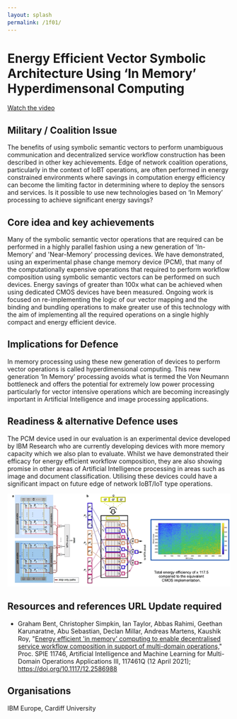 ```yaml
---
layout: splash
permalink: /1f01/
---
```


# Energy Efficient Vector Symbolic Architecture Using ‘In Memory’ Hyperdimensonal Computing

[Watch the video](https://ibm.box.com/v/Showcase-1f01-video)

## Military / Coalition Issue
The benefits of using symbolic semantic vectors to perform unambiguous communication and decentralized service workflow construction has been described in other key achievements. Edge of network coalition operations, particularly in the context of IoBT operations, are often performed in energy constrained environments where savings in computation energy efficiency can become the limiting factor in determining where to deploy the sensors and services. 
Is it possible to use new technologies based on ‘In Memory’ processing to achieve significant energy savings?


## Core idea and key achievements
Many of the symbolic semantic vector operations that are required can be performed in a highly parallel fashion using a new generation of 'In-Memory' and 'Near-Memory' processing devices. We have demonstrated, using an experimental phase change memory device (PCM), that many of the computationally expensive operations that required to perform workflow composition using symbolic semantic vectors can be performed on such devices.  Energy savings of greater than 100x what can be achieved when using dedicated CMOS devices have been measured. Ongoing work is focused on re-implementing the logic of our vector mapping and the binding and bundling operations to make greater use of this technology with the aim of implementing all the required operations on a single highly compact and energy efficient device.

## Implications for Defence
In memory processing using these new generation of devices to perform vector operations is called hyperdimensional computing. This new generation ‘In Memory’ processing avoids what is termed the Von Neumann bottleneck and offers the potential for extremely low power processing particularly for vector intensive operations which are becoming increasingly important in Artificial Intelligence and image processing applications.



## Readiness & alternative Defence uses
The PCM device used in our evaluation is an experimental device developed by IBM Research who are currently developing devices with more memory capacity which we also plan to evaluate.  Whilst we have demonstrated their efficacy for energy efficient workflow composition, they are also showing promise in other areas of Artificial Intelligence processing in areas such as image and document classification. Utilising these devices could have a significant impact on future edge of network IoBT/IoT type operations. 

![image info](/dais/achievements/images/1f01-fig1.png)

## Resources and references **URL Update required**
* Graham Bent, Christopher Simpkin, Ian Taylor, Abbas Rahimi, Geethan Karunaratne, Abu Sebastian, Declan Millar, Andreas Martens, Kaushik Roy, "[Energy efficient 'in memory' computing to enable decentralised service workflow composition in support of multi-domain operations,](/doc-7013/)" Proc. SPIE 11746, Artificial Intelligence and Machine Learning for Multi-Domain Operations Applications III, 117461Q (12 April 2021); https://doi.org/10.1117/12.2586988


## Organisations
IBM Europe, Cardiff University
